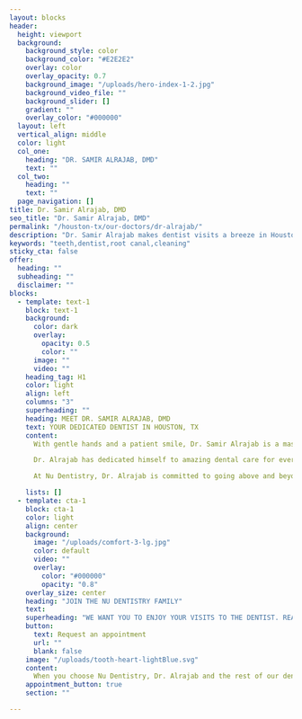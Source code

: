 ```yaml
---
layout: blocks
header:
  height: viewport
  background:
    background_style: color
    background_color: "#E2E2E2"
    overlay: color
    overlay_opacity: 0.7
    background_image: "/uploads/hero-index-1-2.jpg"
    background_video_file: ""
    background_slider: []
    gradient: ""
    overlay_color: "#000000"
  layout: left
  vertical_align: middle
  color: light
  col_one:
    heading: "DR. SAMIR ALRAJAB, DMD"
    text: ""
  col_two:
    heading: ""
    text: ""
  page_navigation: []
title: Dr. Samir Alrajab, DMD
seo_title: "Dr. Samir Alrajab, DMD"
permalink: "/houston-tx/our-doctors/dr-alrajab/"
description: "Dr. Samir Alrajab makes dentist visits a breeze in Houston, TX. Checkups, cavity care, and more... your smile is in great hands at Nu Dentistry."
keywords: "teeth,dentist,root canal,cleaning"
sticky_cta: false
offer:
  heading: ""
  subheading: ""
  disclaimer: ""
blocks:
  - template: text-1
    block: text-1
    background:
      color: dark
      overlay:
        opacity: 0.5
        color: ""
      image: ""
      video: ""
    heading_tag: H1
    color: light
    align: left
    columns: "3"
    superheading: ""
    heading: MEET DR. SAMIR ALRAJAB, DMD
    text: YOUR DEDICATED DENTIST IN HOUSTON, TX
    content: 
      With gentle hands and a patient smile, Dr. Samir Alrajab is a master dentist who always puts his patients first. He earned his D.D.S. and is a licensed dentist in the state of Texas. He has been honored for his excellence in prosthodontics and is a member of the American Dental Association.

      Dr. Alrajab has dedicated himself to amazing dental care for everyone in need, offering his dental expertise around the world. He has volunteered with dental outreach in Africa, the ADA’s Give Kids A Smile program in New Jersey, and Smile For Everyone here in Texas. Dr. Alrajab also worked as part of the Special Olympics Project in 2018.

      At Nu Dentistry, Dr. Alrajab is committed to going above and beyond for all of his patients' dental needs. He always keeps himself updated on the newest methods and research, so when you have questions about your next steps, you can be sure that he has the answers. In his free time, he loves to read, cycle, and fish.

    lists: []
  - template: cta-1
    block: cta-1
    color: light
    align: center
    background:
      image: "/uploads/comfort-3-lg.jpg"
      color: default
      video: ""
      overlay:
        color: "#000000"
        opacity: "0.8"
    overlay_size: center
    heading: "JOIN THE NU DENTISTRY FAMILY"
    text: 
    superheading: "WE WANT YOU TO ENJOY YOUR VISITS TO THE DENTIST. REALLY."
    button:
      text: Request an appointment
      url: ""
      blank: false
    image: "/uploads/tooth-heart-lightBlue.svg"
    content:
      When you choose Nu Dentistry, Dr. Alrajab and the rest of our dental team at Nu Dentistry commit themselves to your smile with their whole hearts. From the moment you walk through our doors, our friendly and attentive dentists are ready to give your smile the dedicated, expert care it deserves. Our goal is to give you the best dental experience possible every time. Our private patient rooms are outfitted with televisions and Bluetooth headphones. Feel free to stream your favorite movies and series or listen to your favorite tunes. We want to make your time with us special because you're a part of our family.
    appointment_button: true
    section: ""

---
```

